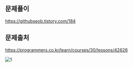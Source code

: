 ## 문제풀이
https://githubseob.tistory.com/184
## 문제출처
https://programmers.co.kr/learn/courses/30/lessons/42626

![1](https://user-images.githubusercontent.com/83795383/163417897-5e323d7c-4858-446e-a010-37b740feea17.jpg)